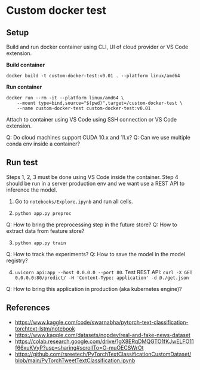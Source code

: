 # Custom docker test

## Setup

Build and run docker container using CLI, UI of cloud provider or VS Code extension.

**Build container**
```
docker build -t custom-docker-test:v0.01 . --platform linux/amd64
```

**Run container**
```
docker run --rm -it --platform linux/amd64 \
    --mount type=bind,source="$(pwd)",target=/custom-docker-test \
    --name custom-docker-test custom-docker-test:v0.01
```

Attach to container using VS Code using SSH connection or VS Code extension.

Q: Do cloud machines support CUDA 10.x and 11.x?
Q: Can we use multiple conda env inside a container?

## Run test

Steps 1, 2, 3 must be done using VS Code inside the container. Step 4 should be run in a server production env and we want use a REST API to inference the model.

1. Go to `notebooks/Explore.ipynb` and run all cells.

2. `python app.py preproc`

Q: How to bring the preprocessing step in the future store?
Q: How to extract data from feature store?

3. `python app.py train`

Q: How to track the experiments?
Q: How to save the model in the model registry?

4. `uvicorn api:app --host 0.0.0.0 --port 80`. Test REST API: `curl -X GET 0.0.0.0:80/predict/ -H 'Content-Type: application' -d @./get.json`

Q: How to bring this application in production (aka kubernetes engine)?


## References

* https://www.kaggle.com/code/swarnabha/pytorch-text-classification-torchtext-lstm/notebook
* https://www.kaggle.com/datasets/nopdev/real-and-fake-news-dataset
* https://colab.research.google.com/drive/1gX8ERqDMQGTO1fKJwELFO11f66xuKVyP?usp=sharing#scrollTo=O-muOECSWrOt
* https://github.com/rsreetech/PyTorchTextClassificationCustomDataset/blob/main/PyTorchTweetTextClassification.ipynb


